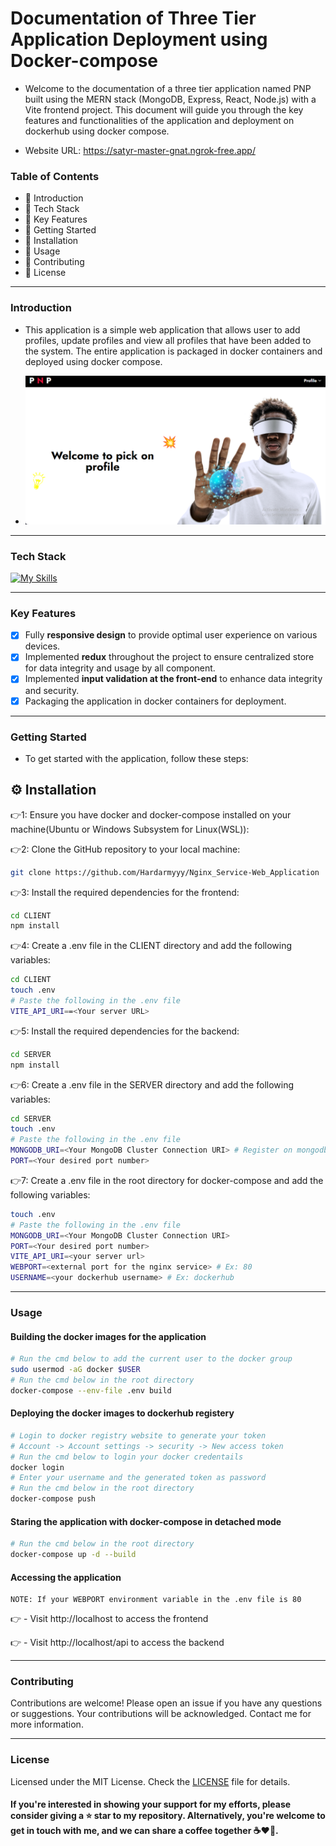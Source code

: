  # Documentation of Three Tier Application Deployment using Docker-compose
 
   -  Welcome to the documentation of a three tier application named PNP built using the MERN stack (MongoDB, Express, React, Node.js) with a Vite frontend project. This document will guide you through the key features and functionalities of the application and deployment on dockerhub using docker compose.

   - Website URL: https://satyr-master-gnat.ngrok-free.app/

   ### Table of Contents
   - 🔗 Introduction
   - 🔗 Tech Stack
   - 🔗 Key Features
   - 🔗 Getting Started
   - 🔗 Installation
   - 🔗 Usage
   - 🔗 Contributing
   - 🔗 License
 
---

###  Introduction

- This application is a simple web application that allows user to add profiles, update profiles and view all profiles that have been added to the system. The entire application is packaged in docker containers and deployed using docker compose.  

- <img src="./CLIENT//public//Landing Page screenshot.png">

---

### Tech Stack

[![My Skills](https://skillicons.dev/icons?i=js,react,redux,nodejs,express,mongodb,nginx,docker)](https://skillicons.dev)

---

### Key Features

  - [x] Fully **responsive design** to provide optimal user experience on various devices.
  - [x] Implemented **redux** throughout the project to ensure centralized store for data integrity and usage by all component.
  - [x] Implemented **input validation at the front-end**  to enhance data integrity and security.
  - [x] Packaging the application in docker containers for deployment.

---

###  Getting Started
 -  To get started with the application, follow these steps:

## ⚙ Installation

👉1: Ensure you have docker and docker-compose installed on your machine(Ubuntu or Windows Subsystem for Linux(WSL)):

👉2: Clone the GitHub repository to your local machine:

```bash
git clone https://github.com/Hardarmyyy/Nginx_Service-Web_Application
```

👉3: Install the required dependencies for the frontend:

```bash
cd CLIENT
npm install
```

👉4: Create a .env file in the CLIENT directory and add the following variables:

```bash
cd CLIENT
touch .env
# Paste the following in the .env file
VITE_API_URI==<Your server URL>
```

👉5: Install the required dependencies for the backend:

```bash
cd SERVER
npm install
```

👉6: Create a .env file in the SERVER directory and add the following variables:

```bash
cd SERVER
touch .env
# Paste the following in the .env file
MONGODB_URI=<Your MongoDB Cluster Connection URI> # Register on mongodb atlas to get a MongoDB cluster coonection URI
PORT=<Your desired port number>
```

👉7: Create a .env file in the root directory for docker-compose and add the following variables:

```bash
touch .env
# Paste the following in the .env file
MONGODB_URI=<Your MongoDB Cluster Connection URI>
PORT=<Your desired port number>
VITE_API_URI=<your server url>
WEBPORT=<external port for the nginx service> # Ex: 80
USERNAME=<your dockerhub username> # Ex: dockerhub
```
---

### Usage 

#### Building the docker images for the application

```bash
# Run the cmd below to add the current user to the docker group
sudo usermod -aG docker $USER
# Run the cmd below in the root directory
docker-compose --env-file .env build
```
#### Deploying the docker images to dockerhub registery

```bash
# Login to docker registry website to generate your token
# Account -> Account settings -> security -> New access token
# Run the cmd below to login your docker credentails
docker login
# Enter your username and the generated token as password
# Run the cmd below in the root directory
docker-compose push
```
#### Staring the application with docker-compose in detached mode

```bash
# Run the cmd below in the root directory
docker-compose up -d --build
```

#### Accessing the application

    NOTE: If your WEBPORT environment variable in the .env file is 80

👉 - Visit http://localhost to access the frontend 

👉 - Visit http://localhost/api to access the backend

---

### Contributing

Contributions are welcome! Please open an issue if you have any questions or suggestions. Your contributions will be acknowledged. Contact me for more information.

---

### License

Licensed under the MIT License. Check the [LICENSE](./LICENSE) file for details.

<h4>If you're interested in showing your support for my efforts, please consider giving a ⭐ star to my repository. Alternatively, you're welcome to get in touch with me, and we can share a coffee together ☕️❤️‍🔥.</h4>

